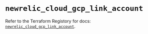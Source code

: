 # `newrelic_cloud_gcp_link_account`

Refer to the Terraform Registory for docs: [`newrelic_cloud_gcp_link_account`](https://www.terraform.io/docs/providers/newrelic/r/cloud_gcp_link_account).
